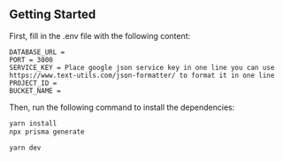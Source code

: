 ## Getting Started
First, fill in the .env file with the following content:

``` .env
DATABASE_URL = 
PORT = 3000
SERVICE_KEY = Place google json service key in one line you can use https://www.text-utils.com/json-formatter/ to format it in one line
PROJECT_ID = 
BUCKET_NAME = 
```
Then, run the following command to install the dependencies:

```bash
yarn install
npx prisma generate
```

```bash
yarn dev
```